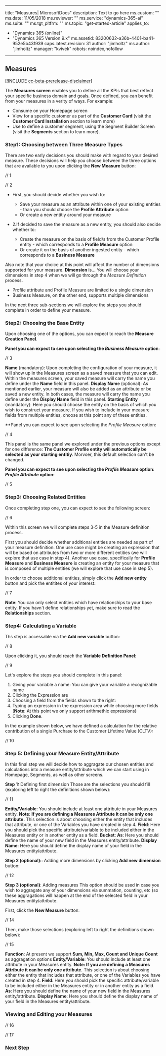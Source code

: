 
---
title: "Measures| MicrosoftDocs"
description: Text to go here
ms.custom: ""
ms.date: 11/05/2018
ms.reviewer: ""
ms.service: "dynamics-365-ai"
ms.suite: ""
ms.tgt_pltfrm: ""
ms.topic: "get-started-article"
applies_to: 
  - "Dynamics 365 (online)"
  - "Dynamics 365 Version 9.x"
ms.assetid: 83200632-a36b-4401-ba41-952e5b43f939
caps.latest.revision: 31
author: "jimholtz"
ms.author: "jimholtz"
manager: "kvivek"
robots: noindex,nofollow
---

## Measures

[!INCLUDE [cc-beta-prerelease-disclaimer](../includes/cc-beta-prerelease-disclaimer.md)]

The **Measures screen** enables you to define all the KPIs that best reflect your specific business domain and goals.                     Once defined, you can benefit from your measures in a verity of ways. For example:
- Consume on your Homepage screen 
- View for a specific customer as part of the **Customer Card** (visit the **Customer Card Installation** section to learn more) 
- Use to define a customer segment, using the Segment Builder Screen (visit the **Segments** section to learn more).

### Step1: Choosing between Three Measure Types
There are two early decisions you should make with regard to your desired measure. These decisions will help you choose between the three options that are available to you upon clicking the **New Measure** button:

// 1

// 2

- First, you should decide whether you wish to:
  - Save your measure as an attribute within one of your existing entities - than you should choose the **Profile Attribute** option 
  - Or create a new entitiy around your measure 
  
- 2.If decided to save the measure as a new entity, you should also decide whether to:
  - Create the measure on the basis of field/s from the Customer Profile entity - which corresponds to a **Profile Measure** option
  - Or create it on the basis of another ingested entity - which corresponds to a **Business Measure**
  
Also note that your choice at this point will affect the number of dimensions supported for your measure. **Dimension** is... You will choose your dimensions in step 4 when we will go through the *Measure Definition* process. 
- Profile attribute and Profile Measure are limited to a single dimension
- Business Measure, on the other end, supports multiple dimensions 

In the next three sub-sections we will explore the steps you should complete in order to define your measure. 

### Step2: Choosing the Base Entity
Upon choosing one of the options, you can expect to reach the **Measure Creation Panel**.

**Panel you can expect to see upon selecting the *Business Measure* option**:

// 3

**Name** (mandatory): Upon completing the configuration of your measure, it will show up in the Measures screen as a saved measure that you can edit. Within the measures screen, your saved measure will carry the name you define under the **Name** field in this panel.
**Display Name** (optional): As mentioned earlier, your measure will also be added as an attribute or be saved a new entity. In both cases, the measure will carry the name you define under the **Display Name** field in this panel.
**Starting Entity** (mandatory): Here you should choose the entity on the basis of which you wish to construct your measure. If you wish to include in your measure fields from multiple entities, choose at this point any of these entities.  

**Panel you can expect to see upon selecting the *Profile Measure* option: 

// 4

This panel is the same panel we explored under the previous options except for one difference: **The Customer Profile entity will automatically be selected as your starting entitiy**. Morvoer, this default selection can't be changed.

**Panel you can expect to see upon selecting the *Profile Measure* option: *Profile Attribute* option**:

// 5

### Step3: Choosing Related Entities
Once completing step one, you can expect to see the following screen:

// 6

Within this screen we will complete steps 3-5 in the Measure definition process.

First you should decide whether additional entities are needed as part of your measure definition. One use case might be creating an expression that will be based on attributes from two or more different entities (we will explore that use case in step 4). Another use case, specifically for **Profile Measure** and **Business Measure** is creating an entity for your measure that is composed of multiple entities (we will explore that use case in step 5).

In order to choose additional entities, simply click the **Add new entity** button and pick the entitites of your interest:

// 7

**Note**: You can only select entities which have relationships to your base entity. If you havn't define relationships yet, make sure to read the **Relationships** section.

### Step4: Calculating a Variable
Ths step is accessable via the **Add new variable** button:

// 8

Upon clicking it, you should reach the **Variable Definition Panel**:

// 9

Let's explore the steps you should complete in this panel:
1. Giving your variable a name: You can give your variable a recognizable name
2. Clicking the Expression are
3. Choosing a field from the fields shown to the right:
4. Typing an expression in the expression area while choosing more fields (**Note**: At this point we only support arithmethic expressions)
5. Clicking **Done**.

In the example shown below, we have defined a calculation for the relative contribution of a single Purchase to the Customer Lifetime Value (CLTV):

// 10

### Step 5: Defining your Measure Entity/Attribute
In this final step we will decide how to aggragate our chosen entities and calculations into a measure entity/attribute which we can start using in Homepage, Segments, as well as other screens. 

**Step 1:** Defining first dimension
Those are the selections you should fill (exploring left to right the definitions shown below):

// 11

**Entity/Variable**: You should include at least one attribute in your Measures entity. **Note: If you are defining a Measures Attribute it can be only one attribute.** This selection is about choosing either the entity that includes that attribute, or one of the Variables you have created in step 4.
**Field**: Here you should pick the specific attribute/variable to be included either in the Measures entity or in another entity as a field.
**Bucket**:
**As**: Here you should define the name of your new field in the Measures entity/attribute.
**Display Name**: Here you should define the display name of your field in the Measures entity/attribute.

**Step 2 (optional):**: Adding more dimensions by clicking **Add new dimension** button:

// 12

**Step 3 (optional)**: Adding measures
This option should be used in case you wish to aggragate any of your dimensions via summation, counting, etc (so these aggragations will happen at the end of the selected field in your Measures entity/attribute. 

First, click the **New Measure** button:

// 14

Then, make those selections (exploring left to right the definitions shown below):

// 15

**Function**: At present we support **Sum, Min, Max, Count and Unique Count** as aggragation options
**Entity/Variable**: You should include at least one attribute in your Measures entity. **Note: If you are defining a Measures Attribute it can be only one attribute.** This selection is about choosing either the entity that includes that attribute, or one of the Variables you have created in step 4.
**Field**: Here you should pick the specific attribute/variable to be included either in the Measures entity or in another entity as a field.
**As**: Here you should define the name of your new field in the Measures entity/attribute.
**Display Name**: Here you should define the display name of your field in the Measures entity/attribute.

### Viewing and Editing your Measures 

// 16

// 17

### Next Step

